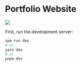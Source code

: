 # Portfolio Website

![]('./showcase.png')

First, run the development server:

```bash
npm run dev
# or
yarn dev
# or
pnpm dev
```
